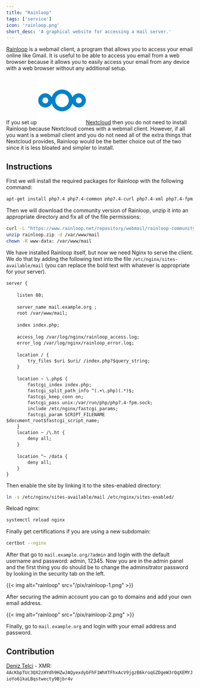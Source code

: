```yaml
---
title: "Rainloop"
tags: ['service']
icon: 'rainloop.png'
short_desc: 'A graphical website for accessing a mail server.'
---
```



[Rainloop](https://www.rainloop.net/)
is a webmail client, a program that allows you to access your email
online like Gmail. It is useful to be able to access you email from a
web browser because it allows you to easily access your email from any
device with a web browser without any additional setup.

If you set up
[![logo](/pix/nextcloud.svg)Nextcloud](/nextcloud)
then you do not need to install Rainloop because Nextcloud comes with a
webmail client. However, if all you want is a webmail client and you do
not need all of the extra things that Nextcloud provides, Rainloop would
be the better choice out of the two since it is less bloated and simpler
to install.

## Instructions

First we will install the required packages for Rainloop with the
following command:

```sh
apt-get install php7.4 php7.4-common php7.4-curl php7.4-xml php7.4-fpm php7.4-json php7.4-dev php7.4-mysql unzip -y
```

Then we will download the community version of Rainloop, unzip it into
an appropriate directory and fix all of the file permissions:

```sh
curl -L "https://www.rainloop.net/repository/webmail/rainloop-community-latest.zip" -o "rainloop.zip"
unzip rainloop.zip -d /var/www/mail
chown -R www-data: /var/www/mail
```

We have installed Rainloop itself, but now we need Nginx to serve the
client. We do that by adding the following text into the file
`/etc/nginx/sites-available/mail` (you can replace the bold text with
whatever is appropriate for your server).

```nginx
server {

    listen 80;

    server_name mail.example.org ;
    root /var/www/mail;

    index index.php;

    access_log /var/log/nginx/rainloop_access.log;
    error_log /var/log/nginx/rainloop_error.log;

    location / {
        try_files $uri $uri/ /index.php?$query_string;
    }

    location ~ \.php$ {
        fastcgi_index index.php;
        fastcgi_split_path_info ^(.+\.php)(.*)$;
        fastcgi_keep_conn on;
        fastcgi_pass unix:/var/run/php/php7.4-fpm.sock;
        include /etc/nginx/fastcgi_params;
        fastcgi_param SCRIPT_FILENAME $document_root$fastcgi_script_name;
    }
    location ~ /\.ht {
        deny all;
    }

    location ^~ /data {
        deny all;
    }
}
```

Then enable the site by linking it to the sites-enabled directory:

```sh
ln -s /etc/nginx/sites-available/mail /etc/nginx/sites-enabled/
```

Reload nginx:

```sh
systemctl reload nginx
```

Finally get certifications if you are using a new subdomain:

```sh
certbot --nginx
```

After that go to `mail.example.org/?admin` and login with the default
username and password: admin, 12345. Now you are in the admin panel and
the first thing you do should be to change the adminsitrator password by
looking in the security tab on the left.

{{< img alt="rainloop" src="/pix/rainloop-1.png" >}}

After securing the admin account you can go to domains and add your own
email address.

{{< img alt="rainloop" src="/pix/rainloop-2.png" >}}

Finally, go to `mail.example.org` and login with your email address and
password.

## Contribution

[Deniz Telci](https://deniz.telci.org/) - XMR:
`4AcKbpTUc3QX2zHYdh9HZwJAQyexdybFhF1WhXTFhxAcV9jgzB6kroqGZDgeW3rQqXEMYJioYo61kaLBqstwecty9Bjbr4v`
